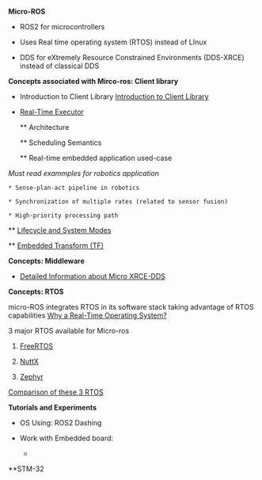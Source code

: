**Micro-ROS**

* ROS2 for microcontrollers

* Uses Real time operating system (RTOS) instead of LInux

* DDS for eXtremely Resource Constrained Environments (DDS-XRCE) instead of classical DDS

**Concepts associated with Mirco-ros: Client library**

* Introduction to Client Library [Introduction to Client Library](https://micro-ros.github.io/docs/concepts/client_library/)

* [Real-Time Executor](https://micro-ros.github.io/docs/concepts/client_library/real-time_executor/)

    ** Architecture

    ** Scheduling Semantics

    ** Real-time embedded application used-case

*Must read exammples for robotics application*

    * Sense-plan-act pipeline in robotics

    * Synchronization of multiple rates (related to sensor fusion)

    * High-priority processing path

** [Lifecycle and System Modes](https://micro-ros.github.io/docs/concepts/client_library/system_modes/)

** [Embedded Transform (TF)](https://micro-ros.github.io/docs/concepts/client_library/embedded_tf/)


**Concepts: Middleware**

* [Detailed Information about Micro XRCE-DDS](https://micro-ros.github.io/docs/concepts/middleware/Micro_XRCE-DDS/)

**Concepts: RTOS**

 micro-ROS integrates RTOS in its software stack taking advantage of RTOS capabilities [Why a Real-Time Operating System?
](https://micro-ros.github.io/docs/concepts/rtos/)

3 major RTOS available for Micro-ros

1. [FreeRTOS](https://micro-ros.github.io/docs/concepts/rtos/FreeRTOS/)

2. [NuttX](https://micro-ros.github.io/docs/concepts/rtos/NuttX/)

3. [Zephyr](https://micro-ros.github.io/docs/concepts/rtos/Zephyr/)

[Comparison of these 3 RTOS](https://micro-ros.github.io/docs/concepts/rtos/comparison/)
 
**Tutorials and Experiments**

* OS Using: ROS2 Dashing

* Work with Embedded board: 

    * 


**STM-32
